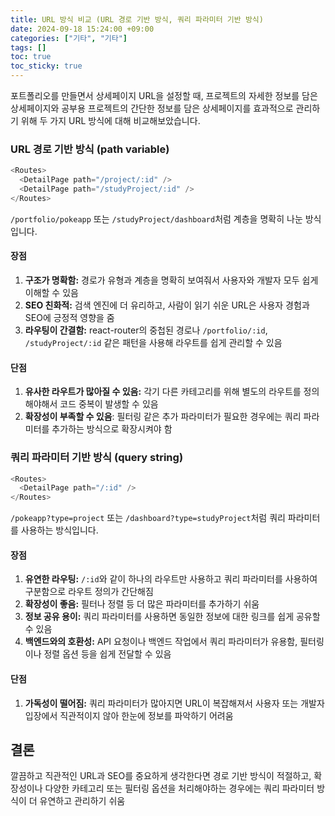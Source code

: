 ```yaml
---
title: URL 방식 비교 (URL 경로 기반 방식, 쿼리 파라미터 기반 방식)
date: 2024-09-18 15:24:00 +09:00
categories: ["기타", "기타"]
tags: []
toc: true
toc_sticky: true
---
```


포트폴리오를 만들면서 상세페이지 URL을 설정할 때, 프로젝트의 자세한 정보를 담은 상세페이지와 공부용 프로젝트의 간단한 정보를 담은 상세페이지를 효과적으로 관리하기 위해 두 가지 URL 방식에 대해 비교해보았습니다.

### URL 경로 기반 방식 (path variable)

```js
<Routes>
  <DetailPage path="/project/:id" />
  <DetailPage path="/studyProject/:id" />
</Routes>
```

`/portfolio/pokeapp` 또는 `/studyProject/dashboard`처럼 계층을 명확히 나눈 방식입니다.

#### 장점

1. **구조가 명확함:** 경로가 유형과 계층을 명확히 보여줘서 사용자와 개발자 모두 쉽게 이해할 수 있음
2. **SEO 친화적:** 검색 엔진에 더 유리하고, 사람이 읽기 쉬운 URL은 사용자 경험과 SEO에 긍정적 영향을 줌
3. **라우팅이 간결함:** react-router의 중첩된 경로나 `/portfolio/:id`, `/studyProject/:id` 같은 패턴을 사용해 라우트를 쉽게 관리할 수 있음

#### 단점

1. **유사한 라우트가 많아질 수 있음:** 각기 다른 카테고리를 위해 별도의 라우트를 정의해야해서 코드 중복이 발생할 수 있음
2. **확장성이 부족할 수 있음**: 필터링 같은 추가 파라미터가 필요한 경우에는 쿼리 파라미터를 추가하는 방식으로 확장시켜야 함

### 쿼리 파라미터 기반 방식 (query string)

```js
<Routes>
  <DetailPage path="/:id" />
</Routes>
```

`/pokeapp?type=project` 또는 `/dashboard?type=studyProject`처럼 쿼리 파라미터를 사용하는 방식입니다.

#### 장점

1. **유연한 라우팅:** `/:id`와 같이 하나의 라우트만 사용하고 쿼리 파라미터를 사용하여 구분함으로 라우트 정의가 간단해짐
2. **확장성이 좋음:** 필터나 정렬 등 더 많은 파라미터를 추가하기 쉬움
3. **정보 공유 용이:** 쿼리 파라미터를 사용하면 동일한 정보에 대한 링크를 쉽게 공유할 수 있음
4. **백엔드와의 호환성:** API 요청이나 백엔드 작업에서 쿼리 파라미터가 유용함, 필터링이나 정렬 옵션 등을 쉽게 전달할 수 있음

#### 단점

1. **가독성이 떨어짐:** 쿼리 파라미터가 많아지면 URL이 복잡해져서 사용자 또는 개발자 입장에서 직관적이지 않아 한눈에 정보를 파악하기 어려움

## 결론

깔끔하고 직관적인 URL과 SEO를 중요하게 생각한다면 경로 기반 방식이 적절하고, 확장성이나 다양한 카테고리 또는 필터링 옵션을 처리해야하는 경우에는 쿼리 파라미터 방식이 더 유연하고 관리하기 쉬움
